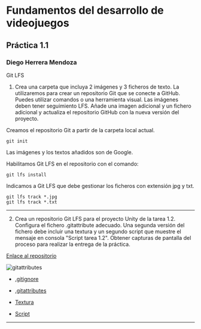 ﻿# Fundamentos del desarrollo de videojuegos
## Práctica 1.1
### Diego Herrera Mendoza
Git LFS

1. Crea una carpeta  que incluya 2 imágenes y 3 ficheros de texto. La utilizaremos para crear un repositorio Git que se conecte a GitHub. Puedes utilizar comandos o una herramienta visual. Las imágenes deben tener seguimiento LFS. Añade una imagen adicional y un fichero adicional y actualiza el repositorio GitHub con la nueva versión del proyecto.

Creamos el repositorio Git a partir de la carpeta local actual.
```
git init
```

Las imágenes y los textos añadidos son de Google.

Habilitamos Git LFS en el repositorio con el comando:
```
git lfs install
```

Indicamos a Git LFS que debe gestionar los ficheros con extensión jpg y txt.
```
git lfs track *.jpg
git lfs track *.txt
```
---

2. Crea un repositorio Git LFS para el proyecto Unity de la tarea 1.2. Configura el fichero .gitattribute adecuado. Una segunda versión del fichero debe incluir una textura y un segundo script que muestre el mensaje en consola "Script tarea 1.2". Obtener capturas de pantalla del proceso para realizar la entrega de la práctica.

[Enlace al repositorio](https://github.com/DiegoHerrera2/FDV2)

![gitattributes](images/atributes.png)

- [.gitignore](https://github.com/DiegoHerrera2/FDV2/blob/main/.gitignore)
- [.gitattributes](https://github.com/DiegoHerrera2/FDV2/blob/main/.gitattributes)


- [Textura](https://github.com/DiegoHerrera2/FDV2/blob/main/Assets/texture.jpg)
- [Script](https://github.com/DiegoHerrera2/FDV2/blob/main/Assets/Message.cs)

---

